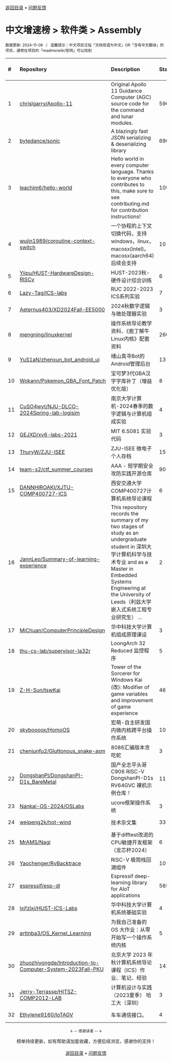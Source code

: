 <a href="https://gitee.com/GrowingGit/GitHub-Chinese-Top-Charts#github中文排行榜">返回目录</a> • <a href="/content/docs/feedback.md">问题反馈</a>

# 中文增速榜 > 软件类 > Assembly
<sub>数据更新: 2024-11-08&nbsp;&nbsp;&nbsp;/&nbsp;&nbsp;&nbsp;温馨提示：中文项目泛指「文档母语为中文」OR「含有中文翻译」的项目，通常在项目的「readme/wiki/官网」可以找到</sub>

|#|Repository|Description|Stars|Average daily growth|Updated|
|:-|:-|:-|:-|:-|:-|
|1|[chrislgarry/Apollo-11](https://github.com/chrislgarry/Apollo-11)|Original Apollo 11 Guidance Computer (AGC) source code for the command and lunar modules.|59094|15|2024-07-11|
|2|[bytedance/sonic](https://github.com/bytedance/sonic)|A blazingly fast JSON serializing & deserializing library|6903|5|2024-11-05|
|3|[leachim6/hello-world](https://github.com/leachim6/hello-world)|Hello world in every computer language.  Thanks to everyone who contributes to this, make sure to see contributing.md for contribution instructions!|10987|2|2024-08-20|
|4|[wujin1989/coroutine-context-switch](https://github.com/wujin1989/coroutine-context-switch)|一个协程的上下文切换代码，支持windows，linux，macosx(intel)。macosx(aarch64)后续会支持|10|0|2024-07-18|
|5|[Yiipu/HUST-HardwareDesign-RISCv](https://github.com/Yiipu/HUST-HardwareDesign-RISCv)|HUST-2023秋-硬件设计综合训练|6|0|2024-09-13|
|6|[Lazy-Tag/ICS-labs](https://github.com/Lazy-Tag/ICS-labs)|RUC 2022-2023 ICS系列实验|7|0|2024-08-02|
|7|[Aeternus403/XD2024Fall-EE5000](https://github.com/Aeternus403/XD2024Fall-EE5000)|2024秋数字逻辑与微处理器实验|3|0|2024-10-22|
|8|[mengning/linuxkernel](https://github.com/mengning/linuxkernel)|操作系统导论教学资料、《庖丁解牛Linux内核》配套资料|266|0|2024-07-20|
|9|[YuS1aN/zhenxun_bot_android_ui](https://github.com/YuS1aN/zhenxun_bot_android_ui)|绪山真寻Bot的Android管理后台|13|0|2024-09-08|
|10|[Wokann/Pokemon_GBA_Font_Patch](https://github.com/Wokann/Pokemon_GBA_Font_Patch)|宝可梦3代GBA汉字字库补丁（增益优化版）|8|0|2024-07-15|
|11|[CuSO4wyt/NJU-DLCO-2024Spring-lab-logisim](https://github.com/CuSO4wyt/NJU-DLCO-2024Spring-lab-logisim)|南京大学计算机-2024春季的数字逻辑与计算机组成实验|4|0|2024-11-02|
|12|[GEJXD/xv6-labs-2021](https://github.com/GEJXD/xv6-labs-2021)|MIT 6.S081 实验代码|3|0|2024-09-03|
|13|[ThuryW/ZJU-ISEE](https://github.com/ThuryW/ZJU-ISEE)|ZJU-ISEE 微电子 个人存档|15|0|2024-06-12|
|14|[team-s2/ctf_summer_courses](https://github.com/team-s2/ctf_summer_courses)|AAA - 短学期安全攻防实践开源仓库|90|0|2024-07-25|
|15|[DANNHIROAKI/XJTU-COMP400727-ICS](https://github.com/DANNHIROAKI/XJTU-COMP400727-ICS)|西安交通大学COMP400727计算机系统导论课程|6|0|2024-05-13|
|16|[JannLeo/Summary-of-learning-experience](https://github.com/JannLeo/Summary-of-learning-experience)|This repository records the summary of my two stages of study as an undergraduate student in 深圳大学计算机科学与技术专业 and as a Master in Embedded Systems Engineering at the University of Leeds（利兹大学嵌入式系统工程专业研究生） ...|2|0|2024-05-20|
|17|[MiChuan/ComputerPrincipleDesign](https://github.com/MiChuan/ComputerPrincipleDesign)|华中科技大学计算机组成原理课设|3|0|2024-08-05|
|18|[thu-cs-lab/supervisor-la32r](https://github.com/thu-cs-lab/supervisor-la32r)|LoongArch 32 Reduced 监控程序|5|0|2024-06-30|
|19|[Z-H-Sun/tswKai](https://github.com/Z-H-Sun/tswKai)|Tower of the Sorcerer for Windows Kai (改): Modifier of game variables and improvement of game experience|46|0|2024-11-03|
|20|[skyboooox/HomoOS](https://github.com/skyboooox/HomoOS)|宏萌-自主研发国内微内核跨平台操作系统|10|0|2024-06-28|
|21|[chenjunfu2/Gluttonous_snake-asm](https://github.com/chenjunfu2/Gluttonous_snake-asm)|8086汇编版本贪吃蛇|3|0|2024-08-19|
|22|[DongshanPI/DongshanPI-D1s_BareMetal](https://github.com/DongshanPI/DongshanPI-D1s_BareMetal)|国产全志平头哥C906 RISC-V DongshanPI-D1s RV64GVC 裸机示例仓库！|11|0|2024-05-09|
|23|[Nankai-OS-2024/OSLabs](https://github.com/Nankai-OS-2024/OSLabs)|ucore框架操作系统|3|0|2024-10-26|
|24|[weipeng2k/hot-wind](https://github.com/weipeng2k/hot-wind)|技术杂文集|33|0|2024-09-11|
|25|[MrAMS/Nagi](https://github.com/MrAMS/Nagi)|基于difftest改进的CPU敏捷开发框架（龙芯杯2024）|6|0|2024-09-06|
|26|[Yaochenger/RvBacktrace](https://github.com/Yaochenger/RvBacktrace)|RISC-V 极简栈回溯组件|10|0|2024-09-24|
|27|[espressif/esp-dl](https://github.com/espressif/esp-dl)|Espressif deep-learning library for AIoT applications|565|0|2024-10-31|
|28|[lxjfzlxj/HUST-ICS-Labs](https://github.com/lxjfzlxj/HUST-ICS-Labs)|华中科技大学计算机系统基础实验|4|0|2024-11-05|
|29|[arttnba3/OS_Kernel_Learning](https://github.com/arttnba3/OS_Kernel_Learning)|为我自己准备的 OS 大作业：从零开始写一个操作系统内核|5|0|2024-06-17|
|30|[zhuozhiyongde/Introduction-to-Computer-System-2023Fall-PKU](https://github.com/zhuozhiyongde/Introduction-to-Computer-System-2023Fall-PKU)|北京大学 2023 年秋计算机系统导论课程（ICS）作业、笔记、经验|141|0|2024-10-25|
|31|[Jerry-Terrasse/HITSZ-COMP2012-LAB](https://github.com/Jerry-Terrasse/HITSZ-COMP2012-LAB)|计算机设计与实践（2023夏季）   哈工大（深圳）|3|0|2024-08-30|
|32|[Ethylene9160/IoTAGV](https://github.com/Ethylene9160/IoTAGV)|车车通信接口。|4|0|2024-10-11|

<div align="center">
    <p><sub>↓ -- 感谢读者 -- ↓</sub></p>
    榜单持续更新，如有帮助请加星收藏，方便后续浏览，感谢你的支持！
</div>

<br/>

<div align="center"><a href="https://gitee.com/GrowingGit/GitHub-Chinese-Top-Charts#github中文排行榜">返回目录</a> • <a href="/content/docs/feedback.md">问题反馈</a></div>
